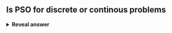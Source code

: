 ## Is PSO for discrete or continous problems
<details>
<summary><b>Reveal answer</b></summary>
continous
</details>
